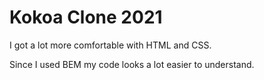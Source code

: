 # Kokoa Clone 2021

I got a lot more comfortable with HTML and CSS.

Since I used BEM my code looks a lot easier to understand.
